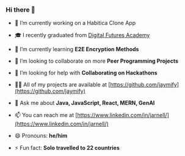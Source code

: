 ### Hi there 👋

- 🔭 I’m currently working on a Habitica Clone App

- 🎓 I recently graduated from [Digital Futures Academy](https://digitalfutures.com/)
  
- 🌱 I’m currently learning **E2E Encryption Methods**
  
- 👯 I’m looking to collaborate on more **Peer Programming Projects**
  
- 🤔 I’m looking for help with **Collaborating on Hackathons**

- 👨‍💻 All of my projects are available at [https://github.com/jaymify](https://github.com/jaymify)
 
- 💬 Ask me about **Java, JavaScript, React, MERN, GenAI**
 
- 📫 You can reach me at [https://www.linkedin.com/in/jarnell/](https://www.linkedin.com/in/jarnell/)
 
- 😄 Pronouns: **he/him**
 
- ⚡ Fun fact: **Solo travelled to 22 countries**

<!--
**jaymify/jaymify** is a ✨ _special_ ✨ repository because its `README.md` (this file) appears on your GitHub profile.

Here are some ideas to get you started:

- 🔭 I’m currently working on ...
- 🌱 I’m currently learning ...
- 👯 I’m looking to collaborate on ...
- 🤔 I’m looking for help with ...
- 💬 Ask me about ...
- 📫 How to reach me: ...
- 😄 Pronouns: ...
- ⚡ Fun fact: ...
-->
